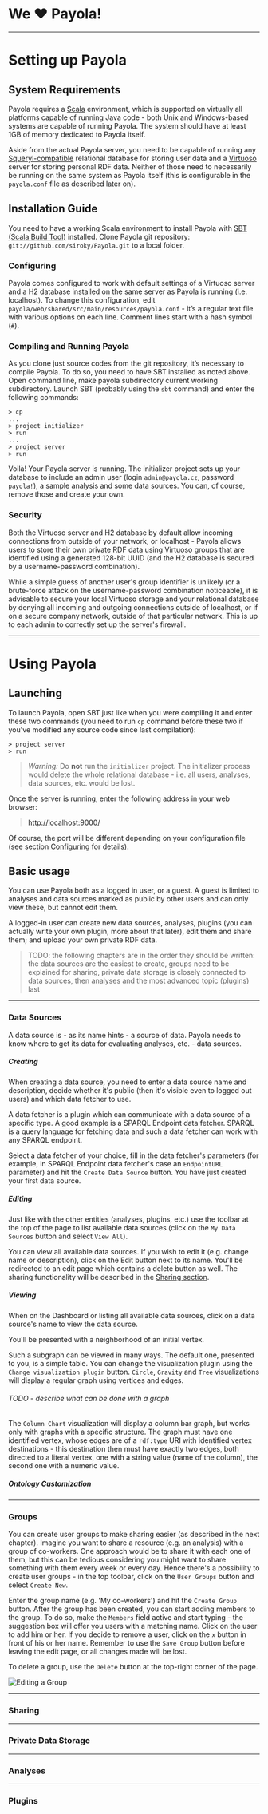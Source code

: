 # We &hearts; Payola!
---
# Setting up Payola
## System Requirements

Payola requires a [Scala](http://www.scala-lang.org) environment, which is supported on virtually all platforms capable of running Java code - both Unix and Windows-based systems are capable of running Payola. The system should have at least 1GB of memory dedicated to Payola itself.

Aside from the actual Payola server, you need to be capable of running any [Squeryl-compatible](http://squeryl.org) relational database for storing user data and a [Virtuoso](http://virtuoso.openlinksw.com) server for storing personal RDF data. Neither of those need to necessarily be running on the same system as Payola itself (this is configurable in the `payola.conf` file as described later on).

## Installation Guide

You need to have a working Scala environment to install Payola with [SBT (Scala Build Tool)](https://github.com/harrah/xsbt/wiki/) installed. Clone Payola git repository: `git://github.com/siroky/Payola.git` to a local folder.

### <a name="configuring"></a>Configuring 

Payola comes configured to work with default settings of a Virtuoso server and a H2 database installed on the same server as Payola is running (i.e. localhost). To change this configuration, edit `payola/web/shared/src/main/resources/payola.conf` - it’s a regular text file with various options on each line. Comment lines start with a hash symbol (`#`).

### Compiling and Running Payola

As you clone just source codes from the git repository, it’s necessary to compile Payola. To do so, you need to have SBT installed as noted above. Open command line, make  payola  subdirectory current working subdirectory. Launch SBT (probably using the `sbt` command) and enter the following commands:

```
> cp
...
> project initializer
> run
...
> project server
> run
```

Voilà! Your Payola server is running. The initializer project sets up your database to include an admin user (login `admin@payola.cz`, password `payola!`), a sample analysis and some data sources. You can, of course, remove those and create your own.

### Security

Both the Virtuoso server and H2 database by default allow incoming connections from outside of your network, or localhost - Payola allows users to store their own private RDF data using Virtuoso groups that are identified using a generated 128-bit UUID (and the H2 database is secured by a username-password combination).


While a simple guess of another user's group identifier is unlikely (or a brute-force attack on the username-password combination noticeable), it is advisable to secure your local Virtuoso storage and your relational database by denying all incoming and outgoing connections outside of localhost, or if on a secure company network, outside of that particular network. This is up to each admin to correctly set up the server's firewall.

---
# Using Payola

## Launching

To launch Payola, open SBT just like when you were compiling it and enter these two commands (you need to run `cp` command before these two if you've modified any source code since last compilation):

```
> project server
> run
```

>*Warning:* Do **not** run the `initializer` project. The initializer process would delete the whole relational database - i.e. all users, analyses, data sources, etc. would be lost.

Once the server is running, enter the following address in your web browser:

><http://localhost:9000/>

Of course, the port will be different depending on your configuration file (see section [Configuring](#configuring) for details).

## Basic usage

You can use Payola both as a logged in user, or a guest. A guest is limited to analyses and data sources marked as public by other users and can only view these, but cannot edit them.

A logged-in user can create new data sources, analyses, plugins (you can actually write your own plugin, more about that later), edit them and share them; and upload your own private RDF data.

> TODO: the following chapters are in the order they should be written: the data sources are the easiest to create, groups need to be explained for sharing, private data storage is closely connected to data sources, then analyses and the most advanced topic (plugins) last 

---

### Data Sources

A data source is - as its name hints - a source of data. Payola needs to know where to get its data for evaluating analyses, etc. - data sources.

##### Creating

When creating a data source, you need to enter a data source name and description, decide whether it's public (then it's visible even to logged out users) and which data fetcher to use.

A data fetcher is a plugin which can communicate with a data source of a specific type. A good example is a SPARQL Endpoint data fetcher. SPARQL is a query language for fetching data and such a data fetcher can work with any SPARQL endpoint.

Select a data fetcher of your choice, fill in the data fetcher's parameters (for example, in SPARQL Endpoint data fetcher's case an `EndpointURL` parameter) and hit the `Create Data Source` button. You have just created your first data source.

##### Editing

Just like with the other entities (analyses, plugins, etc.) use the toolbar at the top of the page to list available data sources (click on the `My Data Sources` button and select `View All`).

You can view all available data sources. If you wish to edit it (e.g. change name or description), click on the Edit button next to its name. You'll be redirected to an edit page which contains a delete button as well. The sharing functionality will be described in the [Sharing section](#sharing).

##### Viewing

When on the Dashboard or listing all available data sources, click on a data source's name to view the data source.

You'll be presented with a neighborhood of an initial vertex.

Such a subgraph can be viewed in many ways. The default one, presented to you, is a simple table. You can change the visualization plugin using the `Change visualization plugin` button. `Circle`, `Gravity` and `Tree` visualizations will display a regular graph using vertices and edges. 

###### TODO - describe what can be done with a graph

The `Column Chart` visualization will display a column bar graph, but works only with graphs with a specific structure. The graph must have one identified vertex, whose edges are of a `rdf:type` URI with identified vertex destinations - this destination then must have exactly two edges, both directed to a literal vertex, one with a string value (name of the column), the second one with a numeric value.

##### Ontology Customization
---
### Groups

You can create user groups to make sharing easier (as described in the next chapter). Imagine you want to share a resource (e.g. an analysis) with a group of co-workers. One approach would be to share it with each one of them, but this can be tedious considering you might want to share something with them every week or every day. Hence there's a possibility to create user groups - in the top toolbar, click on the `User Groups` button and select `Create New`.

Enter the group name (e.g. 'My co-workers') and hit the `Create Group` button. After the group has been created, you can start adding members to the group. To do so, make the `Members` field active and start typing - the suggestion box will offer you users with a matching name. Click on the user to add him or her. If you decide to remove a user, click on the `x` button in front of his or her name. Remember to use the `Save Group` button before leaving the edit page, or all changes made will be lost.

To delete a group, use the `Delete` button at the top-right corner of the page.

![Editing a Group](tree/develop/docs/img/group_edit.png)

---
### <a name="sharing"></a>Sharing
---
### Private Data Storage
---
### Analyses
---
### Plugins

